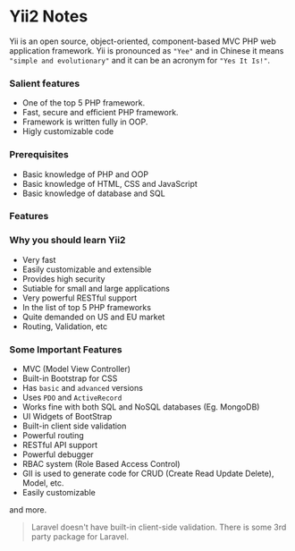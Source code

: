 # Yii2 Notes

Yii is an open source, object-oriented, component-based MVC PHP web 
application framework. Yii is pronounced as `"Yee"` and in Chinese it 
means `"simple and evolutionary"` and it can be an acronym for `"Yes It Is!"`.

### Salient features

- One of the top 5 PHP framework.
- Fast, secure and efficient PHP framework.
- Framework is written fully in OOP.
- Higly customizable code

### Prerequisites

- Basic knowledge of PHP and OOP
- Basic knowledge of HTML, CSS and JavaScript
- Basic knowledge of database and SQL

### Features

### Why you should learn Yii2

- Very fast
- Easily customizable and extensible
- Provides high security
- Sutiable for small and large applications
- Very powerful RESTful support
- In the list of top 5 PHP frameworks
- Quite demanded on US and EU market
- Routing, Validation, etc

### Some Important Features

- MVC (Model View Controller)
- Built-in Bootstrap for CSS
- Has `basic` and `advanced` versions
- Uses `PDO` and `ActiveRecord`
- Works fine with both SQL and NoSQL databases (Eg. MongoDB)
- UI Widgets of BootStrap
- Built-in client side validation
- Powerful routing
- RESTful API support
- Powerful debugger
- RBAC system (Role Based Access Control)
- GII is used to generate code for CRUD (Create Read Update Delete), Model, etc.
- Easily customizable

and more.

> Laravel doesn't have built-in client-side validation. There is 
> some 3rd party package for Laravel.
